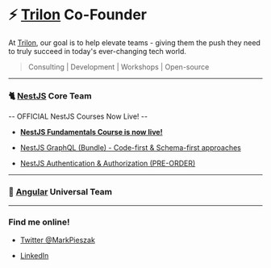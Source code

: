 # ⚡️ <a href="https://trilon.io" target="_blank">Trilon</a> Co-Founder

At <a href="https://trilon.io" target="_blank">Trilon</a>, our goal is to help elevate teams - giving them the push they need to truly succeed in today's ever-changing tech world.

> Consulting | Development | Workshops | Open-source

---

<!--
<a href="https://trilon.io" target="_blank">![](https://trilon.io/meta/og-image.png)</a>-->

### 🐈 <a href="https://nestjs.com" target="_blank">NestJS</a> Core Team

-- OFFICIAL NestJS Courses Now Live! --

- **[NestJS Fundamentals Course is now live!](https://courses.nestjs.com/?gh-mp)**

- [NestJS GraphQL (Bundle) - Code-first & Schema-first approaches](https://courses.nestjs.com/#graphql-bundle)
- [NestJS Authentication & Authorization (PRE-ORDER)](https://courses.nestjs.com/#authentication)

---

### 🔺 <a href="https://github.com/angular" target="_blank">Angular</a> Universal Team

---

### Find me online!

- <a href="https://twitter.com/MarkPieszak" target="_blank">Twitter @MarkPieszak</a>

- <a href="https://www.linkedin.com/in/mark-pieszak/" target="_blank">LinkedIn</a>


<!--
**MarkPieszak/MarkPieszak** is a ✨ _special_ ✨ repository because its `README.md` (this file) appears on your GitHub profile.

Here are some ideas to get you started:

- 🔭 I’m currently working on ...
- 🌱 I’m currently learning ...
- 👯 I’m looking to collaborate on ...
- 🤔 I’m looking for help with ...
- 💬 Ask me about ...
- 📫 How to reach me: ...
- 😄 Pronouns: ...
- ⚡ Fun fact: ...
-->
